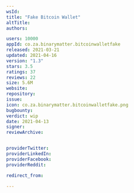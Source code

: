 ```yaml
---
wsId: 
title: "Fake Bitcoin Wallet"
altTitle: 
authors:

users: 10000
appId: co.za.binarymatter.bitcoinwalletfake
released: 2021-03-21
updated: 2021-04-16
version: "1.3"
stars: 3.5
ratings: 37
reviews: 22
size: 5.6M
website: 
repository: 
issue: 
icon: co.za.binarymatter.bitcoinwalletfake.png
bugbounty: 
verdict: wip
date: 2021-04-13
signer: 
reviewArchive:


providerTwitter: 
providerLinkedIn: 
providerFacebook: 
providerReddit: 

redirect_from:

---
```



